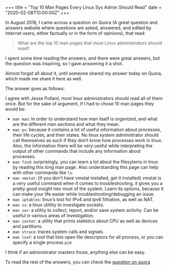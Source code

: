 +++
title = "Top 10 Man Pages Every Linux Sys Admin Should Read"
date = "2020-02-08T10:00:00Z"
+++

In August 2018, I came across a question on Quora (A great question and answers
website where questions are asked, answered, and edited by Internet users,
either factually or in the form of opinions), that read:

> What are the top 10 man pages that most Linux administrators should read?

I spent some time reading the answers, and there were great answers, but the
question was inspiring, so I gave answering it a shot.

Almost forgot all about it, until someone shared my answer today on Quora, which
made me share it here as well.

The answer goes as follows:

I agree with Jesse Pollard, most linux administrators should read all of them
once. But for the sake of argument, if I had to chose 10 man pages they would
be:

- `man man`: In order to understand how man itself is organized, and what are
  the different man sections and what they mean.
- `man ps`: because it contains a lot of useful information about processes,
  their life cycles, and their states. No linux system administrator should call
  themselves as such if they don’t know how processes work in linux. Also, the
  information there will be very useful while interpreting the output of other
  commands that include any information about processes.
- `man find`: surprisingly, you can learn a lot about the filesytems in linux by
  reading this long man page. Also understanding this page can help with other
  commands like `ls`.
- `man vmstat`: (if you don’t have vmstat installed, get it installed) vmstat is
  a very useful command when it comes to troubleshooting, it gives you a pretty
  good insight into most of the system. Learn its options, because it can make
  your life easier while troubleshooting/debugging an issue.
- `man iptables`: linux’s tool for IPv4 and Ipv6 filtration, as well as NAT.
- `man ss`: a linux utitlity to investigate sockets.
- `man sar`: a utility to collect, report, and/or save system activity. Can be
  useful in various areas of investigation.
- `man iostat`: a utility that prints statistics about CPU as well as devices
  and partitions.
- `man strace`: traces system calls and signals.
- `man lsof`: a tool that lists open file descriptors for all process, or you
  can specify a single process `pid`.

I think if an administrator masters those, anything else can be easy.

To read the rest of the answers, you can check the [question on
quora](https://www.quora.com/What-are-the-top-10-man-pages-that-most-Linux-administrators-should-read)
